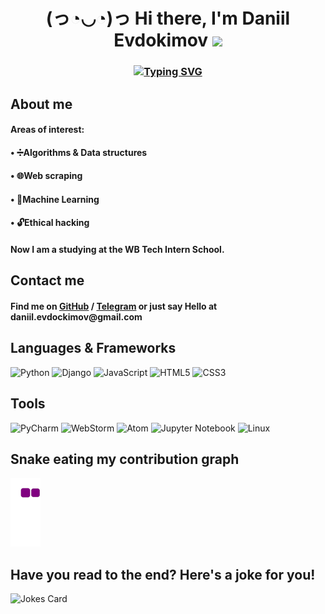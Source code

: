<h1 align="center">(っ◔◡◔)っ Hi there, I'm Daniil Evdokimov</a>
<img src="https://github.com/blackcater/blackcater/raw/main/images/Hi.gif" height="32"/></h1>
<h3 align="center"><a href="https://git.io/typing-svg"><img src="https://readme-typing-svg.herokuapp.com?font=Fira+Code&pause=1000&color=1AF2F7&background=FFFFFF00&center=true&vCenter=true&width=435&lines=Junior+python+developer+from+Russia!" alt="Typing SVG" /></a></h3>
<h2 align="left"> About me</h2>
<h4 align="left"> Areas of interest:</h4> 
<h4 align="left"> • ➗Algorithms & Data structures</h4>
<h4 align="left"> • 🌐Web scraping</h4>
<h4 align="left"> • 🤖Machine Learning</h4>
<h4 align="left"> • 🔓Ethical hacking</h4>
<h4 align="left"> Now I am a studying at the WB Tech Intern School.</h4> 
<h2 align="left"> Contact me</h2>
<h4 align="left">Find me on <a href="https://github.com/DaniilEvdokimov" target="_blank">GitHub</a> / <a href="https://t.me/DanikEvdokimov" target="_blank">Telegram</a> or just say Hello at daniil.evdockimov@gmail.com </h4>
<h2 align="left"> Languages & Frameworks</h2>

![Python](https://img.shields.io/badge/python-3670A0?style=for-the-badge&logo=python&logoColor=ffdd54)
![Django](https://img.shields.io/badge/django-%23092E20.svg?style=for-the-badge&logo=django&logoColor=white)
![JavaScript](https://img.shields.io/badge/javascript-%23323330.svg?style=for-the-badge&logo=javascript&logoColor=%23F7DF1E)
![HTML5](https://img.shields.io/badge/html5-%23E34F26.svg?style=for-the-badge&logo=html5&logoColor=white)
![CSS3](https://img.shields.io/badge/css3-%231572B6.svg?style=for-the-badge&logo=css3&logoColor=white)

<h2 align="left"> Tools</h2>

![PyCharm](https://img.shields.io/badge/pycharm-143?style=for-the-badge&logo=pycharm&logoColor=black&color=black&labelColor=green)
![WebStorm](https://img.shields.io/badge/webstorm-143?style=for-the-badge&logo=webstorm&logoColor=white&color=black)
![Atom](https://img.shields.io/badge/Atom-%2366595C.svg?style=for-the-badge&logo=atom&logoColor=white)
![Jupyter Notebook](https://img.shields.io/badge/jupyter-%23FA0F00.svg?style=for-the-badge&logo=jupyter&logoColor=white)
![Linux](https://img.shields.io/badge/Linux-FCC624?style=for-the-badge&logo=linux&logoColor=black)

<h2 align="left"> Snake eating my contribution graph</h2>

![snake gif](https://github.com/DaniilEvdokimov/DaniilEvdokimov/blob/output/github-contribution-grid-snake.gif)

<h2 align="left"> Have you read to the end? Here's a joke for you! </h2>
<img src="https://readme-jokes.vercel.app/api" alt="Jokes Card" />
